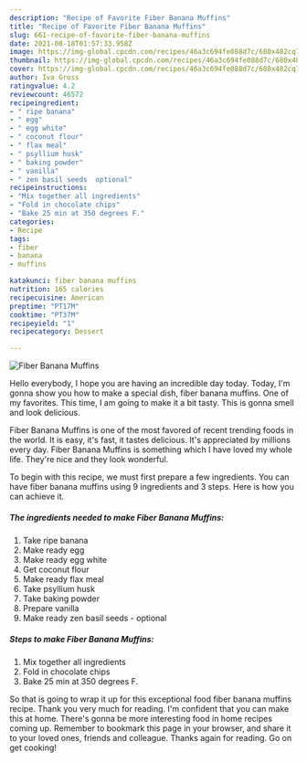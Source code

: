 ```yaml
---
description: "Recipe of Favorite Fiber Banana Muffins"
title: "Recipe of Favorite Fiber Banana Muffins"
slug: 661-recipe-of-favorite-fiber-banana-muffins
date: 2021-08-18T01:57:33.958Z
image: https://img-global.cpcdn.com/recipes/46a3c694fe088d7c/680x482cq70/fiber-banana-muffins-recipe-main-photo.jpg
thumbnail: https://img-global.cpcdn.com/recipes/46a3c694fe088d7c/680x482cq70/fiber-banana-muffins-recipe-main-photo.jpg
cover: https://img-global.cpcdn.com/recipes/46a3c694fe088d7c/680x482cq70/fiber-banana-muffins-recipe-main-photo.jpg
author: Iva Gross
ratingvalue: 4.2
reviewcount: 46572
recipeingredient:
- " ripe banana"
- " egg"
- " egg white"
- " coconut flour"
- " flax meal"
- " psyllium husk"
- " baking powder"
- " vanilla"
- " zen basil seeds  optional"
recipeinstructions:
- "Mix together all ingredients"
- "Fold in chocolate chips"
- "Bake 25 min at 350 degrees F."
categories:
- Recipe
tags:
- fiber
- banana
- muffins

katakunci: fiber banana muffins 
nutrition: 165 calories
recipecuisine: American
preptime: "PT17M"
cooktime: "PT37M"
recipeyield: "1"
recipecategory: Dessert

---
```



![Fiber Banana Muffins](https://img-global.cpcdn.com/recipes/46a3c694fe088d7c/680x482cq70/fiber-banana-muffins-recipe-main-photo.jpg)

Hello everybody, I hope you are having an incredible day today. Today, I'm gonna show you how to make a special dish, fiber banana muffins. One of my favorites. This time, I am going to make it a bit tasty. This is gonna smell and look delicious.



Fiber Banana Muffins is one of the most favored of recent trending foods in the world. It is easy, it's fast, it tastes delicious. It's appreciated by millions every day. Fiber Banana Muffins is something which I have loved my whole life. They're nice and they look wonderful.


To begin with this recipe, we must first prepare a few ingredients. You can have fiber banana muffins using 9 ingredients and 3 steps. Here is how you can achieve it.

<!--inarticleads1-->

##### The ingredients needed to make Fiber Banana Muffins:

1. Take  ripe banana
1. Make ready  egg
1. Make ready  egg white
1. Get  coconut flour
1. Make ready  flax meal
1. Take  psyllium husk
1. Take  baking powder
1. Prepare  vanilla
1. Make ready  zen basil seeds - optional




<!--inarticleads2-->

##### Steps to make Fiber Banana Muffins:

1. Mix together all ingredients
1. Fold in chocolate chips
1. Bake 25 min at 350 degrees F.




So that is going to wrap it up for this exceptional food fiber banana muffins recipe. Thank you very much for reading. I'm confident that you can make this at home. There's gonna be more interesting food in home recipes coming up. Remember to bookmark this page in your browser, and share it to your loved ones, friends and colleague. Thanks again for reading. Go on get cooking!
